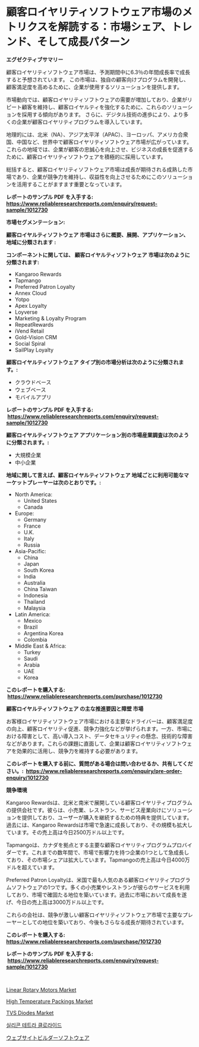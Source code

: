 <p><h1>顧客ロイヤリティソフトウェア市場のメトリクスを解読する：市場シェア、トレンド、そして成長パターン</h1></p><p><strong>エグゼクティブサマリー</strong></p>
<p><p>顧客ロイヤリティソフトウェア市場は、予測期間中に6.3％の年間成長率で成長すると予想されています。 この市場は、独自の顧客向けプログラムを開発し、顧客満足度を高めるために、企業が使用するソリューションを提供します。</p><p>市場動向では、顧客ロイヤリティソフトウェアの需要が増加しており、企業がリピート顧客を維持し、顧客ロイヤルティを強化するために、これらのソリューションを採用する傾向があります。 さらに、デジタル技術の進歩により、より多くの企業が顧客ロイヤリティプログラムを導入しています。</p><p>地理的には、北米（NA）、アジア太平洋（APAC）、ヨーロッパ、アメリカ合衆国、中国など、世界中で顧客ロイヤリティソフトウェア市場が広がっています。これらの地域では、企業が顧客の忠誠心を向上させ、ビジネスの成長を促進するために、顧客ロイヤリティソフトウェアを積極的に採用しています。</p><p>総括すると、顧客ロイヤリティソフトウェア市場は成長が期待される成熟した市場であり、企業が競争力を維持し、収益性を向上させるためにこのソリューションを活用することがますます重要となっています。</p></p>
<p><strong>レポートのサンプル PDF を入手する: <a href="https://www.reliableresearchreports.com/enquiry/request-sample/1012730">https://www.reliableresearchreports.com/enquiry/request-sample/1012730</a></strong></p>
<p><strong>市場セグメンテーション:</strong></p>
<p><strong> 顧客ロイヤルティソフトウェア 市場はさらに概要、展開、アプリケーション、地域に分類されます :</strong></p>
<p><strong>コンポーネントに関しては、 顧客ロイヤルティソフトウェア 市場は次のように分類されます: &nbsp;</strong></p>
<p><ul><li>Kangaroo Rewards</li><li>Tapmango</li><li>Preferred Patron Loyalty</li><li>Annex Cloud</li><li>Yotpo</li><li>Apex Loyalty</li><li>Loyverse</li><li>Marketing & Loyalty Program</li><li>RepeatRewards</li><li>iVend Retail</li><li>Gold-Vision CRM</li><li>Social Spiral</li><li>SailPlay Loyalty</li></ul></p>
<p><strong> 顧客ロイヤルティソフトウェア タイプ別の市場分析は次のように分類されます。:</strong></p>
<p><ul><li>クラウドベース</li><li>ウェブベース</li><li>モバイルアプリ</li></ul></p>
<p><strong>レポートのサンプル PDF を入手する: &nbsp;<a href="https://www.reliableresearchreports.com/enquiry/request-sample/1012730">https://www.reliableresearchreports.com/enquiry/request-sample/1012730</a></strong></p>
<p><strong> 顧客ロイヤルティソフトウェア アプリケーション別の市場産業調査は次のように分類されます。:</strong></p>
<p><ul><li>大規模企業</li><li>中小企業</li></ul></p>
<p><strong>地域に関して言えば、顧客ロイヤルティソフトウェア 地域ごとに利用可能なマーケットプレーヤーは次のとおりです。:</strong></p>
<p><ul>
    <li>
        North America:
        <ul>
            <li>United States</li>
            <li>Canada</li>
        </ul>
    </li>
    <li>
        Europe:
        <ul>
            <li>Germany</li>
            <li>France</li>
            <li>U.K.</li>
            <li>Italy</li>
            <li>Russia</li>
        </ul>
    </li>
    <li>
        Asia-Pacific:
        <ul>
            <li>China</li>
            <li>Japan</li>
            <li>South Korea</li>
            <li>India</li>
            <li>Australia</li>
            <li>China Taiwan</li>
            <li>Indonesia</li>
            <li>Thailand</li>
            <li>Malaysia</li>
        </ul>
    </li>
    <li>
        Latin America:
        <ul>
            <li>Mexico</li>
            <li>Brazil</li>
            <li>Argentina Korea</li>
            <li>Colombia</li>
        </ul>
    </li>
    <li>
        Middle East & Africa:
        <ul>
            <li>Turkey</li>
            <li>Saudi</li>
            <li>Arabia</li>
            <li>UAE</li>
            <li>Korea</li>
        </ul>
    </li>
    </ul></p>
<p><strong>このレポートを購入する: &nbsp;<a href="https://www.reliableresearchreports.com/purchase/1012730">https://www.reliableresearchreports.com/purchase/1012730</a></strong></p>
<p><strong>顧客ロイヤルティソフトウェア の主な推進要因と障壁 市場</strong></p>
<p><p>お客様ロイヤリティソフトウェア市場における主要なドライバーは、顧客満足度の向上、顧客ロイヤリティ促進、競争力強化などが挙げられます。一方、市場における障害として、高い導入コスト、データセキュリティの懸念、技術的な障害などがあります。これらの課題に直面して、企業は顧客ロイヤリティソフトウェアを効果的に活用し、競争力を維持する必要があります。</p></p>
<p><strong>このレポートを購入する前に、質問がある場合は問い合わせるか、共有してください。:&nbsp; <a href="https://www.reliableresearchreports.com/enquiry/pre-order-enquiry/1012730">https://www.reliableresearchreports.com/enquiry/pre-order-enquiry/1012730</a></strong></p>
<p><strong>競争環境</strong></p>
<p><p>Kangaroo Rewardsは、北米と南米で展開している顧客ロイヤリティプログラムの提供会社です。彼らは、小売業、レストラン、サービス産業向けにソリューションを提供しており、ユーザーが購入を継続するための特典を提供しています。過去には、Kangaroo Rewardsは市場で急速に成長しており、その規模も拡大しています。その売上高は今日2500万ドル以上です。</p><p>Tapmangoは、カナダを拠点とする主要な顧客ロイヤリティプログラムプロバイダーです。これまでの数年間で、市場で影響力を持つ企業の1つとして急成長しており、その市場シェアは拡大しています。Tapmangoの売上高は今日4000万ドルを超えています。</p><p>Preferred Patron Loyaltyは、米国で最も人気のある顧客ロイヤリティプログラムソフトウェアの1つです。多くの小売業やレストランが彼らのサービスを利用しており、市場で確固たる地位を築いています。過去に市場において成長を遂げ、今日の売上高は3000万ドル以上です。</p><p>これらの会社は、競争が激しい顧客ロイヤリティソフトウェア市場で主要なプレーヤーとしての地位を築いており、今後もさらなる成長が期待されています。</p></p>
<p><strong>このレポートを購入する: &nbsp; <a href="https://www.reliableresearchreports.com/purchase/1012730">https://www.reliableresearchreports.com/purchase/1012730</a></strong></p>
<p><strong>レポートのサンプル PDF を入手する: &nbsp;<a href="https://www.reliableresearchreports.com/enquiry/request-sample/1012730">https://www.reliableresearchreports.com/enquiry/request-sample/1012730</a></strong><strong></strong></p>
<p>&nbsp;</p>
<p><p><a href="https://view.publitas.com/reportprime-1/linear-rotary-motors-market-research-report-the-key-to-successful-business-strategy-forecasted-for-period-from-2024-2031/">Linear Rotary Motors Market</a></p><p><a href="https://three-jumbo-f6d.notion.site/High-Temperature-Packings-Market-Offers-Provide-Insightful-Data-for-the-Time-Period-from-2024-to-203-1e4bb80d680b4207bfbe50c1fe902927">High Temperature Packings Market</a></p><p><a href="https://github.com/prosalinda88/Market-Research-Report-List-3/blob/main/tvs-diodes-market.md">TVS Diodes Market</a></p><p><a href="https://github.com/vsoq0zknh59/Market-Research-Report-List-1/blob/main/790530110564.md">실리콘 테트라 클로라이드</a></p><p><a href="https://github.com/MosesSpinka1914/Market-Research-Report-List-1/blob/main/163844011509.md">ウェブサイトビルダーソフトウェア</a></p></p>